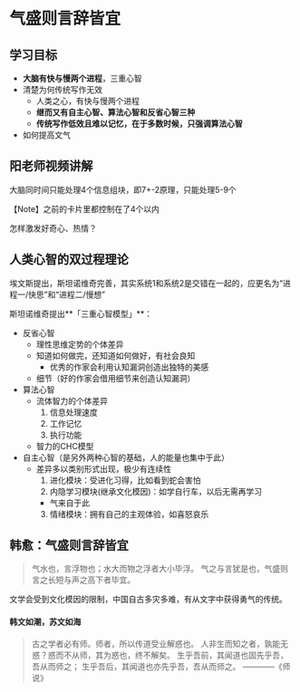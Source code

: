 # 气盛则言辞皆宜

## 学习目标

- **大脑有快与慢两个进程**，三重心智
- 清楚为何传统写作无效
  - 人类之心，有快与慢两个进程
  - **继而又有自主心智、算法心智和反省心智三种**
  - **传统写作低效且难以记忆，在于多数时候，只强调算法心智**
- 如何提高文气

## 阳老师视频讲解

大脑同时间只能处理4个信息组块，即7+-2原理，只能处理5-9个

【Note】之前的卡片里都控制在了4个以内

怎样激发好奇心、热情？

## 人类心智的双过程理论

埃文斯提出，斯坦诺维奇完善，其实系统1和系统2是交错在一起的，应更名为“进程一/快思”和“进程二/慢想”

斯坦诺维奇提出**「三重心智模型」**：

- 反省心智
  - 理性思维定势的个体差异
  - 知道如何做完，还知道如何做好，有社会良知
    - 优秀的作家会利用认知漏洞创造出独特的美感
  - 细节（好的作家会借用细节来创造认知漏洞）
- 算法心智
  - 流体智力的个体差异
    1. 信息处理速度
    2. 工作记忆
    3. 执行功能
  - 智力的CHC模型
- 自主心智（是另外两种心智的基础，人的能量也集中于此）
  - 差异多以类别形式出现，极少有连续性
    1. 进化模块：受进化习得，比如看到蛇会害怕
    2. 内隐学习模块(继承文化模因)：如学自行车，以后无需再学习
      - 气来自于此
    3. 情绪模块：拥有自己的主观体验，如喜怒哀乐

## 韩愈：气盛则言辞皆宜

> 气水也，言浮物也；水大而物之浮者大小毕浮。
> 气之与言犹是也，气盛则言之长短与声之高下者毕宜。

文学会受到文化模因的限制，中国自古多灾多难，有从文字中获得勇气的传统。

#### 韩文如潮，苏文如海

> 古之学者必有师。师者，所以传道受业解惑也。
> 人非生而知之者，孰能无惑？惑而不从师，其为惑也，终不解矣。
> 生乎吾前，其闻道也固先乎吾，吾从而师之；
> 生乎吾后，其闻道也亦先乎吾，吾从而师之。
> ————《师说》

